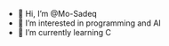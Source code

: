 - 👋 Hi, I’m @Mo-Sadeq
- 👀 I’m interested in programming and AI
- 🌱 I’m currently learning C 


<!---
Mo-Sadeq/Mo-Sadeq is a ✨ special ✨ repository because its `README.md` (this file) appears on your GitHub profile.
You can click the Preview link to take a look at your changes.
--->
